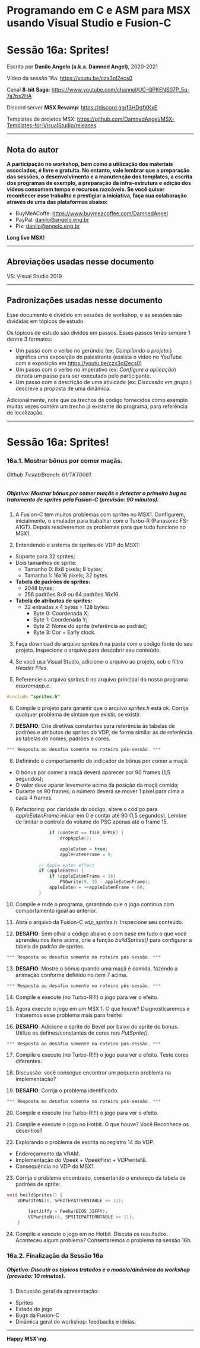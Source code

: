 # Programando em C e ASM para MSX usando Visual Studio e Fusion-C
# Sessão 16a: Sprites!

Escrito por **Danilo Angelo (a.k.a. Damned Angel)**, 2020-2021

Vídeo da sessão 16a: https://youtu.be/czx3ol2ecs0

Canal **8-bit Saga**: https://www.youtube.com/channel/UC-QPKENS07P_5q-7a7ps2HA

Discord server **MSX Revamp**: https://discord.gg/f3HDgfXKxE

Templates de projetos MSX: https://github.com/DamnedAngel/MSX-Templates-for-VisualStudio/releases

---

## Nota do autor

__A participação no workshop, bem como a utilização dos materiais associados, é livre e gratuita. 
No entanto, vale lembrar que a preparação das sessões, o desenvolvimento e a manutenção dos templates, a escrita dos programas de exemplo, a preparação da infra-estrutura e edição dos vídeos consomem tempo e recursos razoáveis.
Se você quiser reconhecer esse trabalho e prestigiar a iniciativa, faça sua colaboração através de uma das plataformas abaixo:__

* BuyMeACoffe: https://www.buymeacoffee.com/DamnedAngel​
* PayPal: danilo@angelo.eng.br
* Pix: danilo@angelo.eng.br

**Long live MSX!**

---

## Abreviações usadas nesse documento

VS: Visual Studio 2019

---

## Padronizações usadas nesse documento

Esse documento é dividido em sessões de workshop, e as sessões são divididas em tópicos de estudo.

Os tópicos de estudo são dividos em passos. Esses passos terão sempre 1 dentre 3 formatos:
* Um passo com o verbo no gerúndio (ex: *Compilando o projeto.*) significa uma exposição do palestrante (assista o vídeo no YouTube com a exposição em https://youtu.be/czx3ol2ecs0)
* Um passo com o verbo no imperativo (ex: *Configure a aplicação*) denota um passo para ser executado pelo participante.
* Um passo com a descrição de uma atividade (ex: *Discussão em grupo.*) descreve a proposta de uma dinâmica.

Adicionalmente, note que os trechos de código fornecidos como exemplo muitas vezes contém um trecho já existente do programa, para referência de localização.

---

# Sessão 16a: Sprites!

### 16a.1. Mostrar bônus por comer maçãs.
###### *Github Ticket/Branch: 61/TKT0061.*

##### Objetivo: Mostrar bônus por comer maçãs e detectar o primeiro bug no tratamento de sprites pela Fusion-C (previsão: 90 minutos).

1. A Fusion-C tem muitos problemas com sprites no MSX1. Configurem, inicialmente, o emulador para trabalhar com o Turbo-R (Panasonic FS-A1GT). Depois resolveremos os problemas para que tudo funcione no MSX1.

2. Entendendo o sistema de sprites do VDP do MSX1:
- Suporte para 32 sprites;
- Dois tamanhos de sprite:
  - Tamanho 0: 8x8 pixels; 8 bytes;
  - Tamanho 1: 16x16 pixels; 32 bytes.
- **Tabela de padrões de sprites:**
  - 2048 bytes;
  - 256 padrões 8x8 ou 64 padrões 16x16.
- **Tabela de atributos de sprites:**
  - 32 entradas x 4 bytes = 128 bytes:
    - Byte 0: Coordenada X;
    - Byte 1: Coordenada Y;
    - Byte 2: Nome do sprite (referência ao padrão);
    - Byte 3: Cor + Early clock.

3. Faça download do arquivo *sprites.h* na pasta com o código fonte do seu projeto. Inspecione o arquivo para descobrir seu conteúdo.

4. Se você usa Visual Studio, adicione-o arquivo ao projeto, sob o filtro *Header Files*.

5. Referencie o arquivo *sprites.h* no arquivo principal do nosso programa *msxromapp.c*.
```c
#include "sprites.h"
```

6. Compile o projeto para garantir que o arquivo *sprites.h* está ok. Corrija qualquer problema de sintaxe que existir, se existir.

7. **DESAFIO**: Crie diretivas constantes para referência às tabelas de padrões e atributos de sprites do VDP, de forma similar às de referência às tabelas de nomes, padrões e cores.
```c
*** Resposta ao desafio somente no roteiro pós-sessão. ***
``` 

8. Definindo o comportamento do indicador de bônus por comer a maçã:
- O bônus por comer a maçã deverá aparecer por 90 frames (1,5 segundos);
- O valor deve aparer levemente acima da posição da maçã comida;
- Durante os 90 frames, o número deverá se mover 1 pixel para cima a cada 4 frames.

9. Refactoring: por claridade do código, altere o código para *appleEatenFrame* iniciar em 0 e contar até 90 (1,5 segundos). Lembre de limitar o controle do volume do PSG apenas até o frame 15.
```c
				if (content == TILE_APPLE) {
					dropApple();

					appleEaten = true;
					appleEatenFrame = 0;
```
```c
			// Apple eaten effect
			if (appleEaten) {
				if (appleEatenFrame < 16) 
					PSGwrite(9, 15 - appleEatenFrame);
				appleEaten = ++appleEatenFrame < 90;
			}
```

10. Compile e rode o programa, garantindo que o jogo continua com comportamento igual ao anterior.

11. Abra o arquivo da Fusion-C *vdp_sprites.h*. Inspecione seu conteúdo.

12. **DESAFIO**: Sem olhar o código abaixo e com base em tudo o que você aprendeu nos itens acima, crie a função *buildSprites()* para configurar a tabela de padrão de sprites.
```c
*** Resposta ao desafio somente no roteiro pós-sessão. ***
``` 

13. **DESAFIO**: Mostre o bônus quando uma maçã é comida, fazendo a animação conforme definido no item 7 acima.
```c
*** Resposta ao desafio somente no roteiro pós-sessão. ***
``` 

14. Compile e execute (no Turbo-R!!!) o jogo para ver o efeito.

15. Agora execute o jogo em um MSX 1. O que houve? Diagnosticaremos e trataremos esse problema mais para frente!

16. **DESAFIO**: Adicione o sprite do Bevel por baixo do sprite do bonus. Utilize os defines/constantes de cores nos *PutSprite()*.
```c
*** Resposta ao desafio somente no roteiro pós-sessão. ***
``` 

17. Compile e execute (no Turbo-R!!!) o jogo para ver o efeito. Teste cores diferentes.

18. Discussão: você consegue encontrar um pequeno problema na implementação?

19. **DESAFIO**: Corrija o problema identificado.
```c
*** Resposta ao desafio somente no roteiro pós-sessão. ***
```  

20. Compile e execute (no Turbo-R!!!) o jogo para ver o efeito.

21. Compile e execute o jogo no Hotbit. O que houve? Você Reconhece os desenhos?

22. Explorando o problema de escrita no registro 14 do VDP.
- Endereçamento da VRAM.
- Implementação do Vpeek + VpeekFirst + VDPwriteNi.
- Consequência no VDP do MSX1.

23. Corrija o problema encontrado, consertando o endereço da tabela de padrões de sprite:
```c
void buildSprites() {
	VDPwriteNi(6, SPRITEPATTERNTABLE >> 11);
```
```c
		lastJiffy = Peekw(BIOS_JIFFY);
		VDPwriteNi(6, SPRITEPATTERNTABLE >> 11);
	}
```

24. Compile e execute o jogo em no Hotbit. Discuta os resultados. Aconteceu algum problema? Consertaremos o problema na sessão 16b.


### 16a.2. Finalização da Sessão 16a
##### Objetivo: Discutir os tópicos tratados e o modelo/dinâmica do workshop (previsão: 10 minutos).

1. Discussão geral da apresentação:
* Sprites
* Estado do jogo
* Bugs da Fusion-C
* Dinâmica geral do workshop: feedbacks e ideias.

---

**Happy MSX'ing.**
